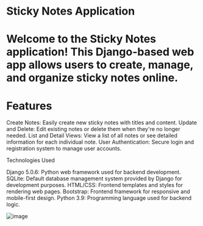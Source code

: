 # Sticky Notes Application

# Welcome to the Sticky Notes application! This Django-based web app allows users to create, manage, and organize sticky notes online. 

# Features

Create Notes: Easily create new sticky notes with titles and content.
Update and Delete: Edit existing notes or delete them when they're no longer needed.
List and Detail Views: View a list of all notes or see detailed information for each individual note.
User Authentication: Secure login and registration system to manage user accounts.

Technologies Used

Django 5.0.6: Python web framework used for backend development.
SQLite: Default database management system provided by Django for development purposes.
HTML/CSS: Frontend templates and styles for rendering web pages.
Bootstrap: Frontend framework for responsive and mobile-first design.
Python 3.9: Programming language used for backend logic.

![image](https://github.com/pastorZakaia/Sticky-Notes-Application/assets/94982635/3793c4dd-26c9-487c-bb92-7b1e87273b8a)
